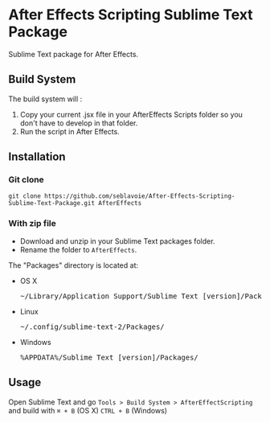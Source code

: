 After Effects Scripting Sublime Text Package
============================================

Sublime Text package for After Effects. 

## Build System

The build system will : 

1. Copy your current .jsx file in your AfterEffects Scripts folder so you don't have to develop in that folder.
2. Run the script in After Effects.

## Installation

### Git clone

`git clone https://github.com/seblavoie/After-Effects-Scripting-Sublime-Text-Package.git AfterEffects`

### With zip file

- Download and unzip in your Sublime Text packages folder.
- Rename the folder to `AfterEffects`.

The "Packages" directory is located at:

- OS X

  <pre>~/Library/Application Support/Sublime Text [version]/Packages</pre>

- Linux

  <pre>~/.config/sublime-text-2/Packages/</pre>

- Windows

  <pre>%APPDATA%/Sublime Text [version]/Packages/</pre>


## Usage

Open Sublime Text and go `Tools > Build System > AfterEffectScripting` and build with `⌘ + B` (OS X) `CTRL + B` (Windows)
